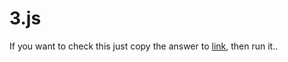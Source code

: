 # 3.js

If you want to check this just copy the answer to [link](https://es6console.com/), then run it..